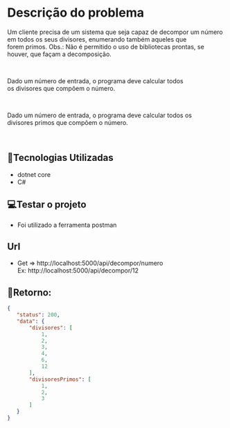 <h1>Descrição do problema</h1>

<p>
Um cliente precisa de um sistema que seja capaz de decompor um número em todos os seus divisores, enumerando também aqueles que forem primos. Obs.: Não é permitido o uso de bibliotecas prontas, se houver, que façam a decomposição.</p> 
<p>Dado um número de entrada, o programa deve calcular todos os divisores que compõem o número.</p> 
<p>Dado um número de entrada, o programa deve calcular todos os divisores primos que compõem o número.</p> 

## 🚀Tecnologias Utilizadas
- dotnet core
- C#

## 💻Testar o projeto
 - Foi utilizado a ferramenta postman

## Url

- Get => http://localhost:5000/api/decompor/numero
 <br />Ex: http://localhost:5000/api/decompor/12

 ## 📨Retorno:
 ```json
 {
    "status": 200,
    "data": {
        "divisores": [
            1,
            2,
            3,
            4,
            6,
            12
        ],
        "divisoresPrimos": [
            1,
            2,
            3
        ]
    }
}
```



